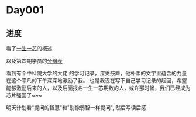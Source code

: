 # Day001 

## 进度   

看了[一生一芯](https://ysyx.oscc.cc/slides/2205/01.html#/)的概述   

以及第四期学员的[分组表](https://docs.qq.com/sheet/DT29weHpIRWNnYlFl?tab=BB08J2)   

看到有个中科院大学的大佬 的学习记录，深受鼓舞，他朴素的文字里蕴含的力量在这个平凡的下午深深地激励了我。
也是我现在写下自己学习记录的起因，希望能够激励后来的人，以及后面报名一生一芯期数的人，或许那时候，我们已经成为芯片强国了~~~   

明天计划看"提问的智慧"和"别像弱智一样提问", 然后写读后感